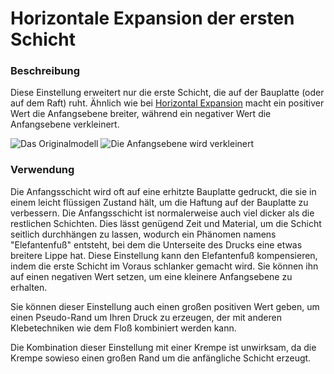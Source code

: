 Horizontale Expansion der ersten Schicht
====
### **Beschreibung**
Diese Einstellung erweitert nur die erste Schicht, die auf der Bauplatte (oder auf dem Raft) ruht. Ähnlich wie bei [Horizontal Expansion](xy_offset.md) macht ein positiver Wert die Anfangsebene breiter, während ein negativer Wert die Anfangsebene verkleinert.

![Das Originalmodell](../images/xy_offset_layer_0_original.png)
![Die Anfangsebene wird verkleinert](../images/xy_offset_layer_0_enabled.png)

### **Verwendung**
Die Anfangsschicht wird oft auf eine erhitzte Bauplatte gedruckt, die sie in einem leicht flüssigen Zustand hält, um die Haftung auf der Bauplatte zu verbessern. Die Anfangsschicht ist normalerweise auch viel dicker als die restlichen Schichten. Dies lässt genügend Zeit und Material, um die Schicht seitlich durchhängen zu lassen, wodurch ein Phänomen namens "Elefantenfuß" entsteht, bei dem die Unterseite des Drucks eine etwas breitere Lippe hat. Diese Einstellung kann den Elefantenfuß kompensieren, indem die erste Schicht im Voraus schlanker gemacht wird. Sie können ihn auf einen negativen Wert setzen, um eine kleinere Anfangsebene zu erhalten.

Sie können dieser Einstellung auch einen großen positiven Wert geben, um einen Pseudo-Rand um Ihren Druck zu erzeugen, der mit anderen Klebetechniken wie dem Floß kombiniert werden kann.

Die Kombination dieser Einstellung mit einer Krempe ist unwirksam, da die Krempe sowieso einen großen Rand um die anfängliche Schicht erzeugt.